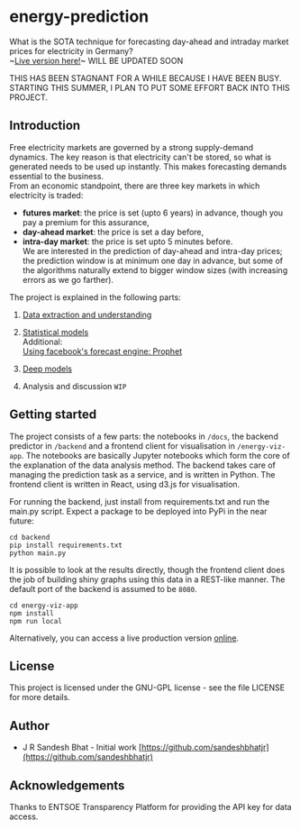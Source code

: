 # energy-prediction
What is the SOTA technique for forecasting day-ahead and intraday market prices for electricity in Germany?  
~[Live version here!](https://energy-client-dot-energy-predictor.appspot.com/)~ WILL BE UPDATED SOON

THIS HAS BEEN STAGNANT FOR A WHILE BECAUSE I HAVE BEEN BUSY. STARTING THIS SUMMER, I PLAN TO PUT SOME EFFORT BACK INTO THIS PROJECT.

## Introduction

Free electricity markets are governed by a strong supply-demand dynamics. The key reason is that electricity can't be stored, so what is generated needs to be used up instantly. This makes forecasting demands essential to the business.  
From an economic standpoint, there are three key markets in which electricity is traded:

- **futures market**: the price is set (upto 6 years) in advance, though you pay a premium for this assurance,  
- **day-ahead market**: the price is set a day before,  
- **intra-day market**: the price is set upto 5 minutes before.   
We are interested in the prediction of day-ahead and intra-day prices; the prediction window is at minimum one day in advance, but some of the algorithms naturally extend to bigger window sizes (with increasing errors as we go farther).

The project is explained in the following parts:  
1. [Data extraction and understanding](https://github.com/sandeshbhatjr/energy-prediction/blob/master/docs/ep_cleandata.ipynb)  
2. [Statistical models](https://github.com/sandeshbhatjr/energy-prediction/blob/master/docs/ep_statistical_models.ipynb)  
Additional:  
[Using facebook's forecast engine: Prophet](https://github.com/sandeshbhatjr/energy-prediction/blob/master/docs/ep_prophet.ipynb)  
3. [Deep models](https://github.com/sandeshbhatjr/energy-prediction/blob/master/docs/ep_deep.ipynb)  

4. Analysis and discussion `WIP`  

## Getting started

The project consists of a few parts: the notebooks in `/docs`, the backend predictor in `/backend` and a frontend client for visualisation in `/energy-viz-app`. The notebooks are basically Jupyter notebooks which form the core of the explanation of the data analysis method. The backend takes care of managing the prediction task as a service, and is written in Python. The frontend client is written in React, using d3.js for visualisation.  

For running the backend, just install from requirements.txt and run the main.py script. Expect a package to be deployed into PyPi in the near future:
```
cd backend
pip install requirements.txt
python main.py
```
It is possible to look at the results directly, though the frontend client does the job of building shiny graphs using this data in a REST-like manner. The default port of the backend is assumed to be `8080`.
```
cd energy-viz-app
npm install
npm run local
```
Alternatively, you can access a live production version [online](https://energy-client-dot-energy-predictor.appspot.com/).

## License

This project is licensed under the GNU-GPL license - see the file LICENSE for more details.

## Author

- J R Sandesh Bhat - Initial work [https://github.com/sandeshbhatjr](https://github.com/sandeshbhatjr)

## Acknowledgements

Thanks to ENTSOE Transparency Platform for providing the API key for data access.
